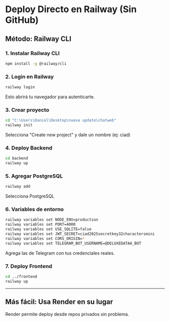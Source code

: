 # Deploy Directo en Railway (Sin GitHub)

## Método: Railway CLI

### 1. Instalar Railway CLI

```bash
npm install -g @railway/cli
```

### 2. Login en Railway

```bash
railway login
```

Esto abrirá tu navegador para autenticarte.

### 3. Crear proyecto

```bash
cd "C:\Users\Daniel\Desktop\nueva update\chatweb"
railway init
```

Selecciona "Create new project" y dale un nombre (ej: ciad)

### 4. Deploy Backend

```bash
cd backend
railway up
```

### 5. Agregar PostgreSQL

```bash
railway add
```

Selecciona PostgreSQL

### 6. Variables de entorno

```bash
railway variables set NODE_ENV=production
railway variables set PORT=4000
railway variables set USE_SQLITE=false
railway variables set JWT_SECRET=ciad2025secretkey32charactersmini
railway variables set CORS_ORIGIN=*
railway variables set TELEGRAM_BOT_USERNAME=@DELUXEDATAA_BOT
```

Agrega las de Telegram con tus credenciales reales.

### 7. Deploy Frontend

```bash
cd ../frontend
railway up
```

---

## Más fácil: Usa Render en su lugar

Render permite deploy desde repos privados sin problema.
